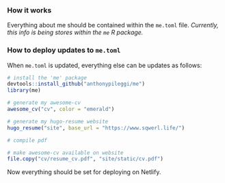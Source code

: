 
### How it works

Everything about me should be contained within the `me.toml` file.
*Currently, this info is being stores within the `me` R package.*

### How to deploy updates to `me.toml`

When `me.toml` is updated, everything else can be updates as follows:

``` r
# install the 'me' package
devtools::install_github("anthonypileggi/me")
library(me)

# generate my awesome-cv
awesome_cv("cv", color = "emerald")

# generate my hugo-resume website
hugo_resume("site", base_url = "https://www.sqwerl.life/")

# compile pdf

# make awesome-cv available on website
file.copy("cv/resume_cv.pdf", "site/static/cv.pdf")
```

Now everything should be set for deploying on Netlify.
